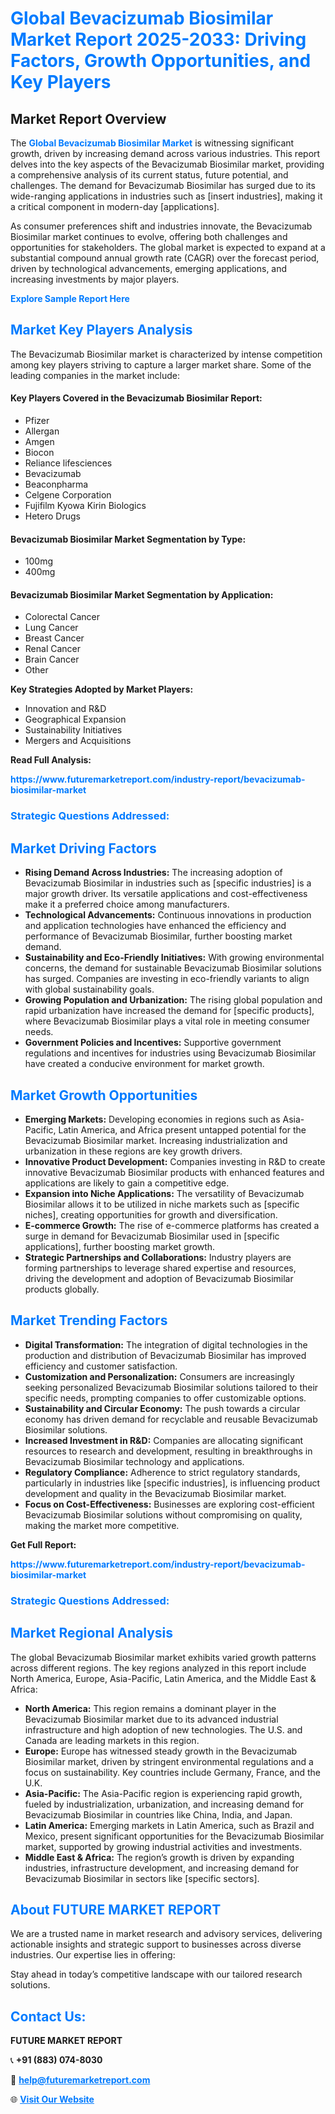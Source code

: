 <h1 style="color: #007BFF;">Global Bevacizumab Biosimilar Market Report 2025-2033: Driving Factors, Growth Opportunities, and Key Players</h1>

<section id="overview">
<h2>Market Report Overview</h2>
<p>The <a href="https://www.futuremarketreport.com/industry-report/bevacizumab-biosimilar-market" style="color: #007BFF; text-decoration: none;"><strong>Global Bevacizumab Biosimilar Market</strong></a> is witnessing significant growth, driven by increasing demand across various industries. This report delves into the key aspects of the Bevacizumab Biosimilar market, providing a comprehensive analysis of its current status, future potential, and challenges. The demand for Bevacizumab Biosimilar has surged due to its wide-ranging applications in industries such as [insert industries], making it a critical component in modern-day [applications].</p>
<p>As consumer preferences shift and industries innovate, the Bevacizumab Biosimilar market continues to evolve, offering both challenges and opportunities for stakeholders. The global market is expected to expand at a substantial compound annual growth rate (CAGR) over the forecast period, driven by technological advancements, emerging applications, and increasing investments by major players.</p>
</section>

<section id="overview">
<p><a href="https://www.futuremarketreport.com/request-sample/reportId=102224" style="color: #007BFF; text-decoration: none;"><strong>Explore Sample Report Here</strong></a></p>
</section>

<section id="key-players">
<h2 style="color: #007BFF;">Market Key Players Analysis</h2>
<p>The Bevacizumab Biosimilar market is characterized by intense competition among key players striving to capture a larger market share. Some of the leading companies in the market include:</p>
<h4>Key Players Covered in the Bevacizumab Biosimilar Report:</h4>
<ul><li>Pfizer</li><li>Allergan</li><li>Amgen</li><li>Biocon</li><li>Reliance lifesciences</li><li>Bevacizumab</li><li>Beaconpharma</li><li>Celgene Corporation</li><li>Fujifilm Kyowa Kirin Biologics</li><li>Hetero Drugs</li></ul>
<h4>Bevacizumab Biosimilar Market Segmentation by Type:</h4>
<ul><li>100mg</li><li>400mg</li></ul>

<h4>Bevacizumab Biosimilar Market Segmentation by Application:</h4>
<ul><li>Colorectal Cancer</li><li>Lung Cancer</li><li>Breast Cancer</li><li>Renal Cancer</li><li>Brain Cancer</li><li>Other</li></ul>
<p><strong>Key Strategies Adopted by Market Players:</strong></p>
<ul>
<li>Innovation and R&D</li>
<li>Geographical Expansion</li>
<li>Sustainability Initiatives</li>
<li>Mergers and Acquisitions</li>
</ul>
</section>

<section>
<p><strong>Read Full Analysis: </strong></p><a href="https://www.futuremarketreport.com/industry-report/bevacizumab-biosimilar-market" style="color: #007BFF; text-decoration: none;"><strong>https://www.futuremarketreport.com/industry-report/bevacizumab-biosimilar-market</strong></a>
<h3 style="color: #007BFF;">Strategic Questions Addressed:</h3>
</section>

<section id="driving-factors">
<h2 style="color: #007BFF;">Market Driving Factors</h2>
<ul>
<li><strong>Rising Demand Across Industries:</strong> The increasing adoption of Bevacizumab Biosimilar in industries such as [specific industries] is a major growth driver. Its versatile applications and cost-effectiveness make it a preferred choice among manufacturers.</li>
<li><strong>Technological Advancements:</strong> Continuous innovations in production and application technologies have enhanced the efficiency and performance of Bevacizumab Biosimilar, further boosting market demand.</li>
<li><strong>Sustainability and Eco-Friendly Initiatives:</strong> With growing environmental concerns, the demand for sustainable Bevacizumab Biosimilar solutions has surged. Companies are investing in eco-friendly variants to align with global sustainability goals.</li>
<li><strong>Growing Population and Urbanization:</strong> The rising global population and rapid urbanization have increased the demand for [specific products], where Bevacizumab Biosimilar plays a vital role in meeting consumer needs.</li>
<li><strong>Government Policies and Incentives:</strong> Supportive government regulations and incentives for industries using Bevacizumab Biosimilar have created a conducive environment for market growth.</li>
</ul>
</section>

<section id="growth-opportunities">
<h2 style="color: #007BFF;">Market Growth Opportunities</h2>
<ul>
<li><strong>Emerging Markets:</strong> Developing economies in regions such as Asia-Pacific, Latin America, and Africa present untapped potential for the Bevacizumab Biosimilar market. Increasing industrialization and urbanization in these regions are key growth drivers.</li>
<li><strong>Innovative Product Development:</strong> Companies investing in R&D to create innovative Bevacizumab Biosimilar products with enhanced features and applications are likely to gain a competitive edge.</li>
<li><strong>Expansion into Niche Applications:</strong> The versatility of Bevacizumab Biosimilar allows it to be utilized in niche markets such as [specific niches], creating opportunities for growth and diversification.</li>
<li><strong>E-commerce Growth:</strong> The rise of e-commerce platforms has created a surge in demand for Bevacizumab Biosimilar used in [specific applications], further boosting market growth.</li>
<li><strong>Strategic Partnerships and Collaborations:</strong> Industry players are forming partnerships to leverage shared expertise and resources, driving the development and adoption of Bevacizumab Biosimilar products globally.</li>
</ul>
</section>

<section id="trending-factors">
<h2 style="color: #007BFF;">Market Trending Factors</h2>
<ul>
<li><strong>Digital Transformation:</strong> The integration of digital technologies in the production and distribution of Bevacizumab Biosimilar has improved efficiency and customer satisfaction.</li>
<li><strong>Customization and Personalization:</strong> Consumers are increasingly seeking personalized Bevacizumab Biosimilar solutions tailored to their specific needs, prompting companies to offer customizable options.</li>
<li><strong>Sustainability and Circular Economy:</strong> The push towards a circular economy has driven demand for recyclable and reusable Bevacizumab Biosimilar solutions.</li>
<li><strong>Increased Investment in R&D:</strong> Companies are allocating significant resources to research and development, resulting in breakthroughs in Bevacizumab Biosimilar technology and applications.</li>
<li><strong>Regulatory Compliance:</strong> Adherence to strict regulatory standards, particularly in industries like [specific industries], is influencing product development and quality in the Bevacizumab Biosimilar market.</li>
<li><strong>Focus on Cost-Effectiveness:</strong> Businesses are exploring cost-efficient Bevacizumab Biosimilar solutions without compromising on quality, making the market more competitive.</li>
</ul>
</section>

<section>
<p><strong>Get Full Report: </strong></p><a href="https://www.futuremarketreport.com/industry-report/bevacizumab-biosimilar-market" style="color: #007BFF; text-decoration: none;"><strong>https://www.futuremarketreport.com/industry-report/bevacizumab-biosimilar-market</strong></a>
<h3 style="color: #007BFF;">Strategic Questions Addressed:</h3>
</section>


<section id="regional-analysis">
<h2 style="color: #007BFF;">Market Regional Analysis</h2>
<p>The global Bevacizumab Biosimilar market exhibits varied growth patterns across different regions. The key regions analyzed in this report include North America, Europe, Asia-Pacific, Latin America, and the Middle East & Africa:</p>
<ul>
<li><strong>North America:</strong> This region remains a dominant player in the Bevacizumab Biosimilar market due to its advanced industrial infrastructure and high adoption of new technologies. The U.S. and Canada are leading markets in this region.</li>
<li><strong>Europe:</strong> Europe has witnessed steady growth in the Bevacizumab Biosimilar market, driven by stringent environmental regulations and a focus on sustainability. Key countries include Germany, France, and the U.K.</li>
<li><strong>Asia-Pacific:</strong> The Asia-Pacific region is experiencing rapid growth, fueled by industrialization, urbanization, and increasing demand for Bevacizumab Biosimilar in countries like China, India, and Japan.</li>
<li><strong>Latin America:</strong> Emerging markets in Latin America, such as Brazil and Mexico, present significant opportunities for the Bevacizumab Biosimilar market, supported by growing industrial activities and investments.</li>
<li><strong>Middle East & Africa:</strong> The region’s growth is driven by expanding industries, infrastructure development, and increasing demand for Bevacizumab Biosimilar in sectors like [specific sectors].</li>
</ul>
</section>

<footer>
<h2 style="color: #007BFF;">About FUTURE MARKET REPORT</h2>
<p>We are a trusted name in market research and advisory services, delivering actionable insights and strategic support to businesses across diverse industries. Our expertise lies in offering:</p>

<p>Stay ahead in today’s competitive landscape with our tailored research solutions.</p>

<h2 style="color: #007BFF;">Contact Us:</h2>
<p><strong>FUTURE MARKET REPORT</strong></p>
<p>📞 <strong>+91 (883) 074-8030</strong></p>
<p>📧 <strong><a href="mailto:help@futuremarketreport.com" style="color: #007BFF;">help@futuremarketreport.com</a></strong></p>
<p>🌐 <strong><a href="https://www.futuremarketreport.com/" style="color: #007BFF;">Visit Our Website</a></strong></p>
</footer>